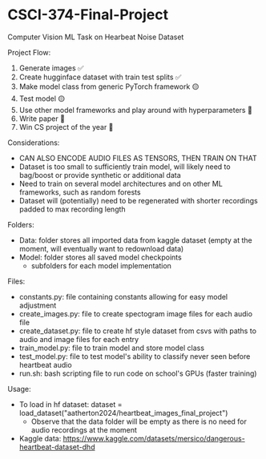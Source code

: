 # CSCI-374-Final-Project
Computer Vision ML Task on Hearbeat Noise Dataset

Project Flow:
1. Generate images ✅
2. Create hugginface dataset with train test splits ✅
3. Make model class from generic PyTorch framework 🟡
4. Test model 🟡
5. Use other model frameworks and play around with hyperparameters 🔴
6. Write paper 🔴
7. Win CS project of the year 🔴

Considerations:
 - CAN ALSO ENCODE AUDIO FILES AS TENSORS, THEN TRAIN ON THAT
 - Dataset is too small to sufficiently train model, will likely need to bag/boost or provide synthetic or additional data
 - Need to train on several model architectures and on other ML frameworks, such as random forests
 - Dataset will (potentially) need to be regenerated with shorter recordings padded to max recording length

 Folders:
 - Data: folder stores all imported data from kaggle dataset (empty at the moment, will eventually want to redownload data)
 - Model: folder stores all saved model checkpoints
    - subfolders for each model implementation

Files:
 - constants.py: file containing constants allowing for easy model adjustment
 - create_images.py: file to create spectogram image files for each audio file
 - create_dataset.py: file to create hf style dataset from csvs with paths to audio and image files for each entry
 - train_model.py: file to train model and store model class
 - test_model.py: file to test model's ability to classify never seen before heartbeat audio
 - run.sh: bash scripting file to run code on school's GPUs (faster training)

Usage:
 - To load in hf dataset: dataset = load_dataset("aatherton2024/heartbeat_images_final_project")
    - Observe that the data folder will be empty as there is no need for audio recordings at the moment
 - Kaggle data: https://www.kaggle.com/datasets/mersico/dangerous-heartbeat-dataset-dhd

